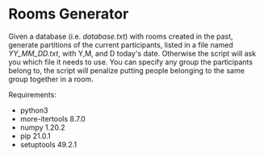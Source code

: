 # Rooms Generator

Given a database (i.e. _database.txt_) with rooms created in the past, generate partitions of the current participants, listed in a file named *YY_MM_DD.txt*, 
with Y,M, and D today's date. Otherwise the script will ask you which file it needs to use. You can specify any group the participants belong to, the script
will penalize putting people belonging to the same group together in a room. 

Requirements:

- python3
- more-itertools 8.7.0
- numpy          1.20.2
- pip            21.0.1
- setuptools     49.2.1

